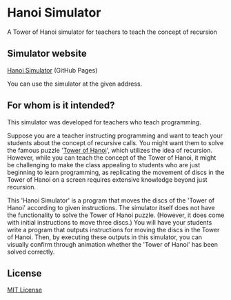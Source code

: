 # Hanoi Simulator

A Tower of Hanoi simulator for teachers to teach the concept of recursion

## Simulator website

[Hanoi Simulator](https://akonno.github.io/hanoisimulator/) (GitHub Pages)

You can use the simulator at the given address.

## For whom is it intended?

This simulator was developed for teachers who teach programming.

Suppose you are a teacher instructing programming and want to teach your students about the concept of recursive calls. You might want them to solve the famous puzzle '[Tower of Hanoi](https://en.wikipedia.org/wiki/Tower_of_Hanoi)', which utilizes the idea of recursion. However, while you can teach the concept of the Tower of Hanoi, it might be challenging to make the class appealing to students who are just beginning to learn programming, as replicating the movement of discs in the Tower of Hanoi on a screen requires extensive knowledge beyond just recursion.

This 'Hanoi Simulator' is a program that moves the discs of the 'Tower of Hanoi' according to given instructions. The simulator itself does not have the functionality to solve the Tower of Hanoi puzzle. (However, it does come with initial instructions to move three discs.) You will have your students write a program that outputs instructions for moving the discs in the Tower of Hanoi. Then, by executing these outputs in this simulator, you can visually confirm through animation whether the 'Tower of Hanoi' has been solved correctly.

## License

[MIT License](https://opensource.org/license/mit/)
